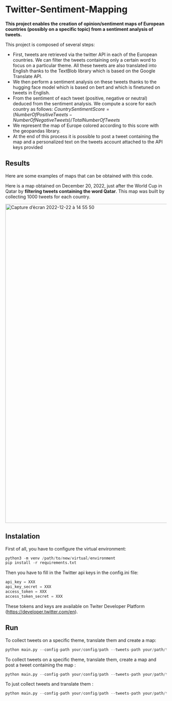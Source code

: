 # Twitter-Sentiment-Mapping

**This project enables the creation of opinion/sentiment maps of European countries (possibly on a specific topic) from a sentiment analysis of tweets.**

This project is composed of several steps:
- First, tweets are retrieved via the twitter API in each of the European countries. We can filter the tweets containing only a certain word to focus on a particular theme. All these tweets are also translated into English thanks to the TextBlob library which is based on the Google Translate API. 
- We then perform a sentiment analysis on these tweets thanks to the hugging face model which is based on bert and which is finetuned on tweets in English.
- From the sentiment of each tweet (positive, negative or neutral) deduced from the sentiment analysis. We compute a score for each country as follows: $Country Sentiment Score = (Number Of Positive Tweets - Number Of Negative Tweets)/Total Number Of Tweets$
- We represent the map of Europe colored according to this score with the geopandas library.
- At the end of this process it is possible to post a tweet containing the map and a personalized text on the tweets account attached to the API keys provided

## Results

Here are some examples of maps that can be obtained with this code.

Here is a map obtained on December 20, 2022, just after the World Cup in Qatar by **filtering tweets containing the word Qatar**. This map was built by collecting 1000 tweets for each country.

<img width="994" alt="Capture d’écran 2022-12-22 à 14 55 50" src="https://user-images.githubusercontent.com/106410831/209149418-0d070d16-716c-4bcd-b786-c4c2541e04d1.png">

## Instalation
First of all, you have to configure the virtual environment:
```python
python3 -m venv /path/to/new/virtual/environment
pip install -r requirements.txt
```
Then you have to fill in the Twitter api keys in the config.ini file:
```python
api_key = XXX
api_key_secret = XXX
access_token = XXX
access_token_secret = XXX
```
These tokens and keys are available on Twiter Developer Platform (https://developer.twitter.com/en).

## Run
To collect tweets on a specific theme, translate them and create a map: 
```python
python main.py --config-path your/config/path --tweets-path your/path/to/save/tweets --keyword your_own_keyword --nb-tweets-to-collect-by-country 50 
```
To collect tweets on a specific theme, translate them, create a map and post a tweet containing the map :
```python
python main.py --config-path your/config/path --tweets-path your/path/to/save/tweets --keyword your_own_keyword --nb-tweets-to-collect-by-country 50 --update-status True
```
To just collect tweets and translate them :
```python
python main.py --config-path your/config/path --tweets-path your/path/to/save/tweets --keyword your_own_keyword --nb-tweets-to-collect-by-country 50 --collect-only True
```
